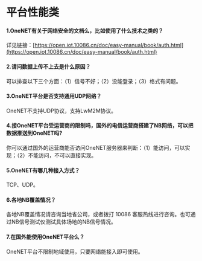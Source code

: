 # 平台性能类

#### 1.OneNET有关于网络安全的文档么，比如使用了什么技术之类的？

详见链接：[https://open.iot.10086.cn/doc/easy-manual/book/auth.html](https://open.iot.10086.cn/doc/easy-manual/book/auth.html)

#### 2.请问数据上传不上去是什么原因？

可以排查以下三个方面：（1）信号不好；（2）没能登录；（3）格式有问题。

#### 3.OneNET平台是否支持通用UDP网络？

OneNET不支持UDP协议，支持LwM2M协议。

#### 4.接OneNET平台受运营商的限制吗，国外的电信运营商搭建了NB网络，可以把数据推送到OneNET吗?

你可以通过国外的运营商能否访问OneNET服务器来判断：（1）能访问，可以实现；（2）不能访问，不可以直接实现。

#### 5.OneNET有哪几种接入方式？

TCP、UDP。

#### 6.各地NB覆盖情况？

各地NB覆盖情况请咨询当地省公司，或者拨打 10086 客服热线进行咨询。也可通过NB信号测试仪测试具体场地的NB信号情况。

#### 7.在国外能使用OneNET平台么？

OneNET平台不限制地域使用，只要网络能接入即可使用。